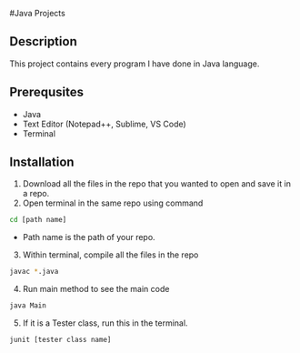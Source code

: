 #Java Projects

## Description
This project contains every program I have done in Java language.

## Prerequsites
- Java
- Text Editor (Notepad++, Sublime, VS Code)
- Terminal

## Installation
1. Download all the files in the repo that you wanted to open and save it in a repo.
2. Open terminal in the same repo using command
```sh
cd [path name]
```
* Path name is the path of your repo.
3. Within terminal, compile all the files in the repo
```sh
javac *.java
```
4. Run main method to see the main code
```sh
java Main
```
5. If it is a Tester class, run this in the terminal.
```sh
junit [tester class name]
```
